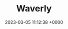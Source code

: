 ---
layout: project
title: Waverly
description: 'Dixon Dawson Chartered Architects have received unanimous approval from Rotherham Council for their design to deliver a new £50 million retail, leisure and office scheme for Waverley in Rotherham'
category: WorkingDrawings
pdf: '/assets/portfolio.pdf'
date: 2023-03-05 11:12:38 +0000
image: 
---